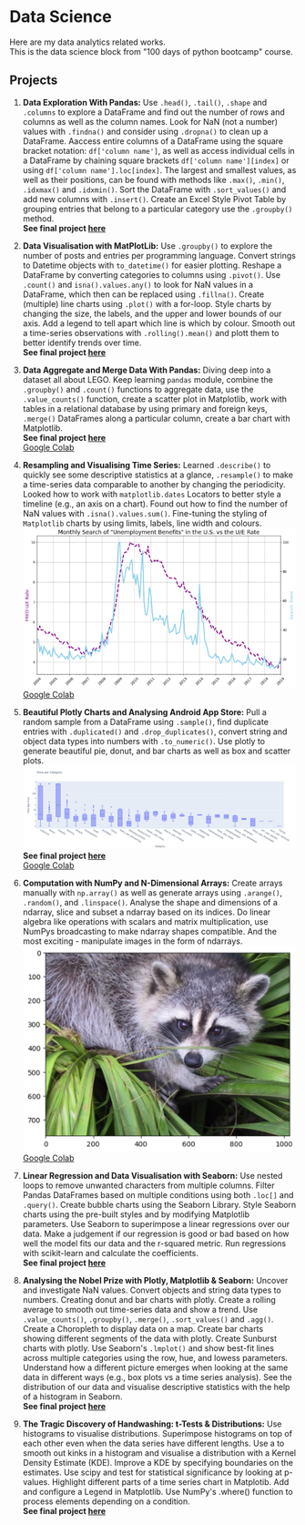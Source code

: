 # Data Science

Here are my data analytics related works.\
This is the data science block from "100 days of python bootcamp" course.

## Projects
1. **Data Exploration With Pandas:** Use `.head()`, `.tail()`, `.shape` and `.columns` to explore a DataFrame and find out the number of rows and columns as well as the column names. Look for NaN (not a number) values with `.findna()` and consider using `.dropna()` to clean up a DataFrame. Aaccess entire columns of a DataFrame using the square bracket notation: `df['column name']`, as well as access individual cells in a DataFrame by chaining square brackets `df['column name'][index]` or using `df['column name'].loc[index]`. The largest and smallest values, as well as their positions, can be found with methods like `.max()`, `.min()`, `.idxmax()` and `.idxmin()`. Sort the DataFrame with `.sort_values()` and add new columns with `.insert()`. Create an Excel Style Pivot Table by grouping entries that belong to a particular category use the `.groupby()` method.\
**See final project [here](day-72-data-exploration-with-pandas/day-72.ipynb)**

2. **Data Visualisation with MatPlotLib:** Use `.groupby()` to explore the number of posts and entries per programming language. Convert strings to Datetime objects with `to_datetime()` for easier plotting. Reshape a DataFrame by converting categories to columns using `.pivot()`. Use `.count()` and `isna().values.any()` to look for NaN values in a DataFrame, which then can be replaced using `.fillna()`. Create (multiple) line charts using `.plot()` with a for-loop. Style charts by changing the size, the labels, and the upper and lower bounds of our axis. Add a legend to tell apart which line is which by colour. Smooth out a time-series observations with `.rolling().mean()` and plott them to better identify trends over time.\
**See final project [here](day-73-data-visualisation-matplotlip/day-73.ipynb)**

3. **Data Aggregate and Merge Data With Pandas:** Diving deep into a dataset all about LEGO. Keep learning `pandas` module, combine the `.groupby()` and `.count()` functions to aggregate data, use the `.value_counts()` function, create a scatter plot in Matplotlib, work with tables in a relational database by using primary and foreign keys, `.merge()` DataFrames along a particular column, create a bar chart with Matplotlib.\
**See final project [here](day-74-data-science-agg-merge/day-74/Lego_Analysis_for_Course_(start).ipynb)**\
[Google Colab](https://drive.google.com/file/d/1ZVT9KstPPsCWI6Y9OcDD8YaoKn8v_Xyg/view?usp=sharing)

4. **Resampling and Visualising Time Series:** Learned `.describe()` to quickly see some descriptive statistics at a glance, `.resample()` to make a time-series data comparable to another by changing the periodicity. Looked how to work with `matplotlib.dates` Locators to better style a timeline (e.g., an axis on a chart). Found out how to find the number of NaN values with `.isna().values.sum()`. Fine-tuning the styling of `Matplotlib` charts by using limits, labels, line width and colours.\
![day-75](./img/4.png)\
[Google Colab](https://drive.google.com/file/d/1s83Us10ozZxhwaYB2okfr5p0etMt6f3G/view?usp=sharing)

5. **Beautiful Plotly Charts and Analysing Android App Store:** Pull a random sample from a DataFrame using `.sample()`, find duplicate entries with `.duplicated()` and `.drop_duplicates()`, convert string and object data types into numbers with `.to_numeric()`. Use plotly to generate beautiful pie, donut, and bar charts as well as box and scatter plots.\
![day-76](./img/5.png)\
**See final project [here](day-76-analysing-android-app-store/day-76/)**\
[Google Colab](https://drive.google.com/file/d/1jyYRfTStSZg58NeSJd3NWqEoNbb1TaRb/view?usp=sharing)

6. **Computation with NumPy and N-Dimensional Arrays:** Create arrays manually with `np.array()` as well as generate arrays using  `.arange()`, `.random()`, and `.linspace()`. Analyse the shape and dimensions of a ndarray, slice and subset a ndarray based on its indices. Do linear algebra like operations with scalars and matrix multiplication, use NumPys broadcasting to make ndarray shapes compatible. And the most exciting - manipulate images in the form of ndarrays.\
![day-77](./img/6.png)\
[Google Colab](https://drive.google.com/file/d/1yLLgztHooQzlBrn8SvJT3C1ZTVfNNwsJ/view?usp=sharing)

7. **Linear Regression and Data Visualisation with Seaborn:** Use nested loops to remove unwanted characters from multiple columns. Filter Pandas DataFrames based on multiple conditions using both `.loc[]` and `.query()`. Create bubble charts using the Seaborn Library. Style Seaborn charts using the pre-built styles and by modifying Matplotlib parameters. Use Seaborn to superimpose a linear regressions over our data. Make a judgement if our regression is good or bad based on how well the model fits our data and the r-squared metric. Run regressions with scikit-learn and calculate the coefficients.\
**See final project [here](day-78/Seaborn_and_Linear_Regression_(start).ipynb)**

8. **Analysing the Nobel Prize with Plotly, Matplotlib & Seaborn:** Uncover and investigate NaN values. Convert objects and string data types to numbers. Creating donut and bar charts with plotly. Create a rolling average to smooth out time-series data and show a trend. Use `.value_counts()`, `.groupby()`, `.merge()`, `.sort_values()` and `.agg()`. Create a Choropleth to display data on a map. Create bar charts showing different segments of the data with plotly. Create Sunburst charts with plotly. Use Seaborn's `.lmplot()` and show best-fit lines across multiple categories using the row, hue, and lowess parameters. Understand how a different picture emerges when looking at the same data in different ways (e.g., box plots vs a time series analysis). See the distribution of our data and visualise descriptive statistics with the help of a histogram in Seaborn.\
**See final project [here](day-79/Nobel_Prize_Analysis_(complete).ipynb)**

9. **The Tragic Discovery of Handwashing: t-Tests & Distributions:** Use histograms to visualise distributions. Superimpose histograms on top of each other even when the data series have different lengths. Use a to smooth out kinks in a histogram and visualise a distribution with a Kernel Density Estimate (KDE). Improve a KDE by specifying boundaries on the estimates. Use scipy and test for statistical significance by looking at p-values. Highlight different parts of a time series chart in Matplotib. Add and configure a Legend in Matplotlib. Use NumPy's .where() function to process elements depending on a condition.\
**See final project [here](day-80/Dr_Semmelweis_Handwashing_Discovery_(complete).ipynb)**
